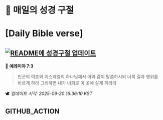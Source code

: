 # 🙏 매일의 성경 구절
# [Daily Bible verse]
## [![README에 성경구절 업데이트](https://github.com/DONGSUKA/first_test/actions/workflows/update-readme-bible.yml/badge.svg)](https://github.com/DONGSUKA/first_test/actions/workflows/update-readme-bible.yml)
<!-- START_BIBLE_VERSE -->
📖 **예레미야 7:3**
> 만군의 여호와 이스라엘의 하나님께서 이와 같이 말씀하시되 너희 길과 행위를 바르게 하라 그리하면 내가 너희로 이 곳에 살게 하리라

🕊️ _업데이트 시각: 2025-09-20 16:36:10 KST_
  <!-- END_BIBLE_VERSE -->
## GITHUB_ACTION
